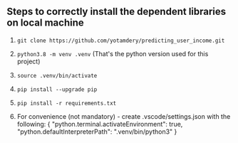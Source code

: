 ## Steps to correctly install the dependent libraries on local machine
1. `git clone https://github.com/yotamdery/predicting_user_income.git`
2. `python3.8 -m venv .venv`
(That's the python version used for this project)
3. `source .venv/bin/activate`
4. `pip install --upgrade pip`
5. `pip install -r requirements.txt`

6. For convenience (not mandatory) - create .vscode/settings.json with the following:
{
    "python.terminal.activateEnvironment": true,
    "python.defaultInterpreterPath": ".venv/bin/python3"
}
